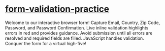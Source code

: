 # [form-validation-practice](https://form-validation-practice-theta.vercel.app/)
Welcome to our interactive browser form! Capture Email, Country, Zip Code, Password, and Password Confirmation. Live inline validation highlights errors in red and provides guidance. Avoid submission until all errors are resolved and required fields are filled. JavaScript handles validation. Conquer the form for a virtual high-five!
